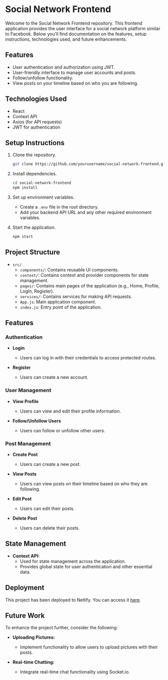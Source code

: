 
# Social Network Frontend

Welcome to the Social Network Frontend repository. This frontend application provides the user interface for a social network platform similar to Facebook. Below you'll find documentation on the features, setup instructions, technologies used, and future enhancements.

## Features

- User authentication and authorization using JWT.
- User-friendly interface to manage user accounts and posts.
- Follow/unfollow functionality.
- View posts on your timeline based on who you are following.

## Technologies Used

- React
- Context API
- Axios (for API requests)
- JWT for authentication

## Setup Instructions

1. Clone the repository.
   ```bash
   git clone https://github.com/yourusername/social-network-frontend.git
   ```

2. Install dependencies.
   ```bash
   cd social-network-frontend
   npm install
   ```

3. Set up environment variables.
   - Create a `.env` file in the root directory.
   - Add your backend API URL and any other required environment variables.

4. Start the application.
   ```bash
   npm start
   ```

## Project Structure

- `src/`
  - `components/`: Contains reusable UI components.
  - `context/`: Contains context and provider components for state management.
  - `pages/`: Contains main pages of the application (e.g., Home, Profile, Login, Register).
  - `services/`: Contains services for making API requests.
  - `App.js`: Main application component.
  - `index.js`: Entry point of the application.

## Features

### Authentication

- **Login**
  - Users can log in with their credentials to access protected routes.

- **Register**
  - Users can create a new account.

### User Management

- **View Profile**
  - Users can view and edit their profile information.

- **Follow/Unfollow Users**
  - Users can follow or unfollow other users.

### Post Management

- **Create Post**
  - Users can create a new post.

- **View Posts**
  - Users can view posts on their timeline based on who they are following.

- **Edit Post**
  - Users can edit their posts.

- **Delete Post**
  - Users can delete their posts.

## State Management

- **Context API:**
  - Used for state management across the application.
  - Provides global state for user authentication and other essential data.

## Deployment

This project has been deployed to Netlify. You can access it [here](https://social-media-network.netlify.app/).

## Future Work

To enhance the project further, consider the following:

- **Uploading Pictures:**
  - Implement functionality to allow users to upload pictures with their posts.

- **Real-time Chatting:**
  - Integrate real-time chat functionality using Socket.io.
